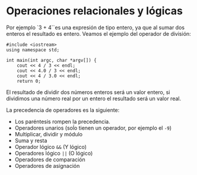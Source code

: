 # Operaciones relacionales y lógicas

Por ejemplo `3 + 4``es una expresión de tipo entero, ya que al sumar dos enteros el resultado es entero. Veamos el ejemplo del operador de división:

    #include <iostream>
    using namespace std;

    int main(int argc, char *argv[]) {
        cout << 4 / 3 << endl;
        cout << 4.0 / 3 << endl;
        cout << 4 / 3.0 << endl;
        return 0;

El resultado de dividir dos números enteros será un valor entero, si dividimos una número real por un entero el resultado será un valor real.





La precedencia de operadores es la siguiente:

* Los paréntesis rompen la precedencia.
* Operadores unarios (soĺo tienen un operador, por ejemplo el `-9`)
* Multiplicar, dividir y módulo
* Suma y resta
* Operador lógico `&&` (Y lógico)
* Operadores lógico `||` (O lógico)
* Operadores de comparación
* Operadores de asignación